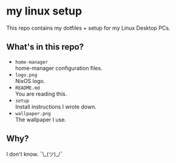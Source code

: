 # my linux setup

This repo contains my dotfiles + setup for my Linux Desktop PCs.

## What's in this repo?

- `home-manager`  
  home-manager configuration files.
- `logo.png`  
  NixOS logo.
- `README.md`  
  You are reading this.
- `setup`  
  Install instructions I wrote down.
- `wallpaper.png`  
  The wallpaper I use.

## Why?

I don't know. ¯\\\_(ツ)_/¯
